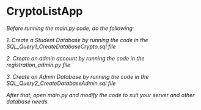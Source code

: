 # CryptoListApp

*Before running the main.py code, do the following:*

*1. Create a Student Database by running the code in the SQL_Query1_CreateDatabaseCrypto.sql file*

*2. Create an admin account by running the code in the registration_admin.py file*

*3. Create an Admin Database by running the code in the SQL_Query2_CreateDatabaseAdmin.sql file*

*After that, open main.py and modify the code to suit your server and other database needs.*
